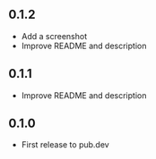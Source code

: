 ## 0.1.2

* Add a screenshot
* Improve README and description

## 0.1.1

* Improve README and description


## 0.1.0

* First release to pub.dev
